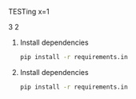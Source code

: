 TESTing
x=1

3
2


1. Install dependencies

    ```bash
    pip install -r requirements.in
    ```

1. Install dependencies
    ```bash
    pip install -r requirements.in
    ```
